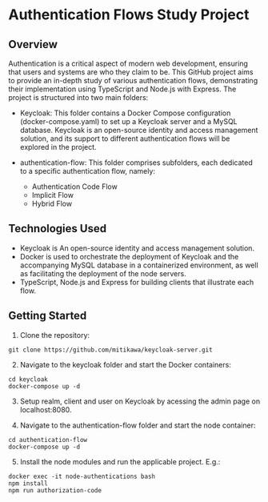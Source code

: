 # Authentication Flows Study Project

## Overview

Authentication is a critical aspect of modern web development, ensuring that users and systems are who they claim to be. This GitHub project aims to provide an in-depth study of various authentication flows, demonstrating their implementation using TypeScript and Node.js with Express. The project is structured into two main folders:

- Keycloak: This folder contains a Docker Compose configuration (docker-compose.yaml) to set up a Keycloak server and a MySQL database. Keycloak is an open-source identity and access management solution, and its support to different authentication flows will be explored in the project.

- authentication-flow: This folder comprises subfolders, each dedicated to a specific authentication flow, namely:
    - Authentication Code Flow
    - Implicit Flow
    - Hybrid Flow

## Technologies Used

- Keycloak is An open-source identity and access management solution.
- Docker is used to orchestrate the deployment of Keycloak and the accompanying MySQL database in a containerized environment, as well as facilitating the deployment of the node servers.
- TypeScript, Node.js and Express for building clients that illustrate each flow.

## Getting Started

1. Clone the repository:

```
git clone https://github.com/mitikawa/keycloak-server.git
```

2. Navigate to the keycloak folder and start the Docker containers:

```
cd keycloak
docker-compose up -d
```

3. Setup realm, client and user on Keycloak by acessing the admin page on localhost:8080.

4. Navigate to the authentication-flow folder and start the node container:
```
cd authentication-flow
docker-compose up -d
```

5. Install the node modules and run the applicable project. E.g.:
```
docker exec -it node-authentications bash
npm install
npm run authorization-code
```
